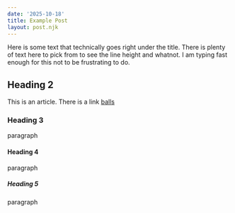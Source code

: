 ```yaml
---
date: '2025-10-18'
title: Example Post
layout: post.njk
---
```


Here is some text that technically goes right under the title. There is plenty of text here to pick from to see the line height and whatnot. I am typing fast enough for this not to be frustrating to do.

## Heading 2

This is an article. There is a link [balls](#)

### Heading 3

paragraph

#### Heading 4

paragraph

##### Heading 5

paragraph
